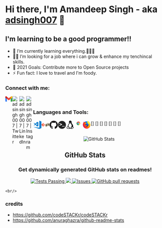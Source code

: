 # Hi there, I'm Amandeep Singh - aka [adsingh007][twitter] 👋


## I'm learning to be a good programmer!!

- 🌱 I’m currently learning everything.👨🏻‍🎓
- 🏇🏻 I’m looking for a job where i can grow & enhance my tenchincal skills.
- 🥅 2021 Goals: Contribute more to Open Source projects
- ⚡ Fun fact: I love to travel and I'm foody.

### Connect with me:

[<img align="left" alt="adsingh007" width="22px" src="https://github.com/adsingh007/adsingh007/blob/main/256px-Gmail_icon_(2020).svg.png" />][Gmail]
[<img align="left" alt="adsingh007 | Twitter" width="22px" src="https://cdn.jsdelivr.net/npm/simple-icons@v3/icons/twitter.svg" />][twitter]
[<img align="left" alt="adsingh007 | LinkedIn" width="22px" src="https://cdn.jsdelivr.net/npm/simple-icons@v3/icons/linkedin.svg" />][linkedin]
[<img align="left" alt="adsingh007 | Instagram" width="22px" src="https://cdn.jsdelivr.net/npm/simple-icons@v3/icons/instagram.svg" />][instagram]
<br />

[twitter]: https://twitter.com/007Amanvirdi
[youtube]: https://www.youtube.com/channel/UCIwrSDnkFEhWtI6QNNZRcig
[instagram]: https://www.instagram.com/sngh_ad
[linkedin]: https://www.linkedin.com/in/aman-virdi-87031654
[Gmail]: https://mail.google.com/mail/u/0/?tab=rm&ogbl#inbox
### Languages and Tools:

[<img align="left" alt="Visual Studio Code" width="26px" src="https://raw.githubusercontent.com/github/explore/80688e429a7d4ef2fca1e82350fe8e3517d3494d/topics/visual-studio-code/visual-studio-code.png" />]
[<img align="left" alt="Git" width="26px" src="https://raw.githubusercontent.com/github/explore/80688e429a7d4ef2fca1e82350fe8e3517d3494d/topics/git/git.png" />]
[<img align="left" alt="GitHub" width="26px" src="https://raw.githubusercontent.com/github/explore/78df643247d429f6cc873026c0622819ad797942/topics/github/github.png" />]
[<img align="left" alt="Terminal" width="26px" src="https://raw.githubusercontent.com/github/explore/80688e429a7d4ef2fca1e82350fe8e3517d3494d/topics/terminal/terminal.png" />]
[<img align="left" alt="linux" width="26px" src="https://github.com/adsingh007/adsingh007/blob/main/linux-svgrepo-com.svg" />]
[<img align="left" alt="chrome" width="26px" src="https://github.com/adsingh007/adsingh007/blob/main/Google_Chrome-Logo.wine.svg" />]
[<img align="left" alt="firefox" width="26px" src="https://github.com/adsingh007/adsingh007/blob/main/256px-Firefox_Logo%2C_2017.svg.png" />]
<br />
<br />
<p align="center">
 <img width="100px" src="https://res.cloudinary.com/anuraghazra/image/upload/v1594908242/logo_ccswme.svg" align="center" alt="GitHub Stats" />
 <h2 align="center">GitHub Stats</h2>
<h3> <p align="center"><b>Get dynamically generated GitHub stats on readmes!</b></p>
</p></h3>
  <p align="center">
    <a href="https://github.com/adsingh007/adsingh007/actions">
      <img alt="Tests Passing" src="https://github.com/anuraghazra/github-readme-stats/workflows/Test/badge.svg" />
    </a>
    <a href="https://github.com/adsingh007/adsingh007-stats">
      <img src="https://codecov.io/gh/anuraghazra/github-readme-stats/branch/master/graph/badge.svg" />
    </a>
    <a href="https://github.com/adsingh007/adsingh007/issues">
      <img alt="Issues" src="https://img.shields.io/github/issues/adsingh007/github-readme-stats?color=0088ff" />
    </a>
    <a href="https://github.com/adsingh007/adsingh007/pulls">
      <img alt="GitHub pull requests" src="https://img.shields.io/github/issues-pr/adsingh007/github-readme-stats?color=0088ff" />
    </a>
 
    <br/>
    
### credits
- https://github.com/codeSTACKr/codeSTACKr
- https://github.com/anuraghazra/github-readme-stats


